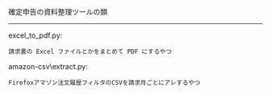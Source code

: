 確定申告の資料整理ツールの類

----

excel_to_pdf.py:

    請求書の Excel ファイルとかをまとめて PDF にするやつ

amazon-csv\extract.py:

    Firefoxアマゾン注文履歴フィルタのCSVを請求月ごとにアレするやつ 

